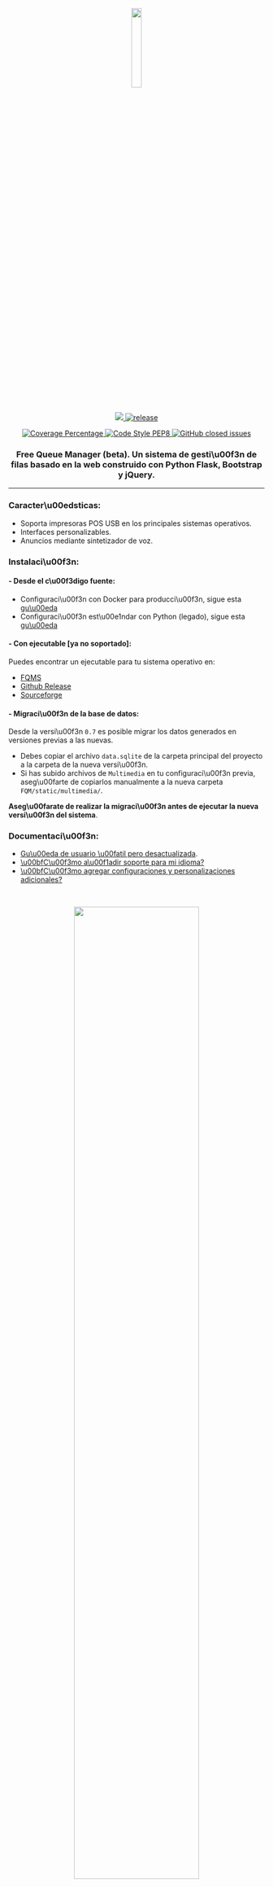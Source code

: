 <p align='center'>
<img width='20%' src='https://fqms.github.io/images/favicon.png' />
</p>

<p align='center'>
<a href='https://github.com/mrf345/FQM/actions/workflows/ci.yml'>
  <img src='https://github.com/mrf345/FQM/workflows/Build/badge.svg'>
</a>
<a href='https://github.com/mrf345/FQM/releases'>
  <img src='https://img.shields.io/github/v/release/mrf345/FQM.svg' alt='release'>
</a>
</p>

<p align='center'>
<a href='https://github.com/mrf345/FQM/actions/workflows/ci.yml'>
  <img src='https://img.shields.io/endpoint?url=https://gist.githubusercontent.com/mrf345/bc746d7bfe356b54fbb93b2ea5d0d2a4/raw/FQM__heads_master.json' alt='Coverage Percentage' />
</a>
<a href='https://www.python.org/dev/peps/pep-0008/'>
  <img src='https://img.shields.io/badge/code%20style-PEP8-orange.svg' alt='Code Style PEP8' />
</a>
<a href='https://github.com/mrf345/FQM/issues?q=is%3Aissue+is%3Aclosed'>
  <img alt="GitHub closed issues" src="https://img.shields.io/github/issues-closed/mrf345/FQM">
</a>
</p>

<h3 align='center'> Free Queue Manager (beta). Un sistema de gesti\u00f3n de filas basado en la web construido con Python Flask, Bootstrap y jQuery. </h3>
<hr />

### Caracter\u00edsticas:

- Soporta impresoras POS USB en los principales sistemas operativos.
- Interfaces personalizables.
- Anuncios mediante sintetizador de voz.

### Instalaci\u00f3n:

#### - Desde el c\u00f3digo fuente:

- Configuraci\u00f3n con Docker para producci\u00f3n, sigue esta [gu\u00eda](./docs/setup.md#1-docker-setup)
- Configuraci\u00f3n est\u00e1ndar con Python (legado), sigue esta [gu\u00eda](./docs/setup.md#2-standard-python-setup)

#### - Con ejecutable [ya no soportado]:

Puedes encontrar un ejecutable para tu sistema operativo en:

- [FQMS](https://fqms.github.io/#download)
- [Github Release](https://github.com/mrf345/FQM/releases/)
- [Sourceforge](https://sourceforge.net/projects/free-queue-manager/)


#### - Migraci\u00f3n de la base de datos:

Desde la versi\u00f3n `0.7` es posible migrar los datos generados en versiones previas a las nuevas.

- Debes copiar el archivo `data.sqlite` de la carpeta principal del proyecto a la carpeta de la nueva versi\u00f3n.
- Si has subido archivos de `Multimedia` en tu configuraci\u00f3n previa, aseg\u00farte de copiarlos manualmente a la nueva carpeta `FQM/static/multimedia/`.

**Aseg\u00farate de realizar la migraci\u00f3n antes de ejecutar la nueva versi\u00f3n del sistema**.

### Documentaci\u00f3n:

- [Gu\u00eda de usuario \u00fatil pero desactualizada](https://fqms.github.io/images/user_guide.pdf).
- [\u00bfC\u00f3mo a\u00f1adir soporte para mi idioma?](docs/localization.md)
- [\u00bfC\u00f3mo agregar configuraciones y personalizaciones adicionales?](docs/settings.md)

<br />
<p align='center'>
<img width='70%' src='https://fqms.github.io/images/logo.gif' />
</p>

### Historial de versiones

| Versi\u00f3n | Descripci\u00f3n |
|-----------|-------------|
| v0.0.1    | Versi\u00f3n inicial |
